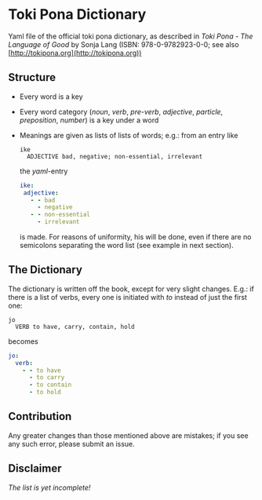 # Toki Pona Dictionary
Yaml file of the official toki pona dictionary,
as described in *Toki Pona - The Language of Good* by Sonja Lang (ISBN: 978-0-9782923-0-0; see also [http://tokipona.org](http://tokipona.org))

## Structure
- Every word is a key
- Every word category (*noun*, *verb*, *pre-verb*, *adjective*, *particle*, *preposition*, *number*)
  is a key under a word
- Meanings are given as lists of lists of words; e.g.: from an entry like
  
  ```
  ike
    ADJECTIVE bad, negative; non-essential, irrelevant
  ```
  
  the *yaml*-entry
  
   ```yaml
   ike:
    adjective:
      - - bad
        - negative
      - - non-essential
        - irrelevant
   ```
   is made.
   For reasons of uniformity, his will be done, even if there are no semicolons separating the word list (see example in next section).
    
## The Dictionary
The dictionary is written off the book, except for very slight changes.
E.g.: if there is a list of verbs, every one is initiated with *to* instead of just the first one:
  ```
  jo
    VERB to have, carry, contain, hold
  ```
  becomes
  ```yaml
  jo:
    verb:
      - - to have
        - to carry
        - to contain
        - to hold
  ```


## Contribution
Any greater changes than those mentioned above are mistakes; if you see any such error, please submit an issue.


## Disclaimer
*The list is yet incomplete!*
